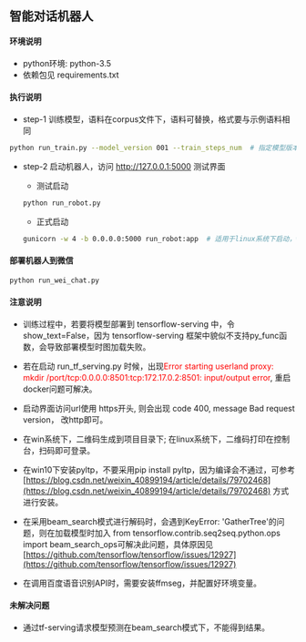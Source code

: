 ## 智能对话机器人
#### 环境说明
* python环境: python-3.5
* 依赖包见 requirements.txt

#### 执行说明
* step-1 训练模型，语料在corpus文件下，语料可替换，格式要与示例语料相同

 ```bash
python run_train.py --model_version 001 --train_steps_num  # 指定模型版本和迭代轮次
 ```

* step-2 启动机器人，访问 http://127.0.0.1:5000 测试界面

  * 测试启动
  
   ```bash
   python run_robot.py
   ```
  
  * 正式启动
  
  ```bash
  gunicorn -w 4 -b 0.0.0.0:5000 run_robot:app  # 适用于linux系统下启动，win下会报错ModuleNotFoundError: No module named 'pwd'
  ```
  
#### 部署机器人到微信

```bash
python run_wei_chat.py
```

#### 注意说明
 
  * 训练过程中，若要将模型部署到 tensorflow-serving 中，令show_text=False，因为 tensorflow-serving 框架中貌似不支持py_func函数，会导致部署模型时图加载失败。
 
  * 若在启动 run_tf_serving.py 时候，出现<font color="red">Error starting userland proxy: mkdir /port/tcp:0.0.0.0:8501:tcp:172.17.0.2:8501: input/output error</font>, 重启docker问题可解决。
  
  * 启动界面访问url使用 https开头, 则会出现 code 400, message Bad request version， 改http即可。
  
  * 在win系统下，二维码生成到项目目录下; 在linux系统下，二维码打印在控制台，扫码即可登录。
  
  * 在win10下安装pyltp，不要采用pip install pyltp，因为编译会不通过，可参考 [https://blog.csdn.net/weixin_40899194/article/details/79702468](https://blog.csdn.net/weixin_40899194/article/details/79702468) 方式进行安装。
  
  * 在采用beam_search模式进行解码时，会遇到KeyError: 'GatherTree'的问题，则在加载模型时加入 from tensorflow.contrib.seq2seq.python.ops import beam_search_ops可解决此问题，具体原因见 [https://github.com/tensorflow/tensorflow/issues/12927](https://github.com/tensorflow/tensorflow/issues/12927)
  
  * 在调用百度语音识别API时，需要安装ffmseg，并配置好环境变量。
  
#### 未解决问题
  *  通过tf-serving请求模型预测在beam_search模式下，不能得到结果。
 